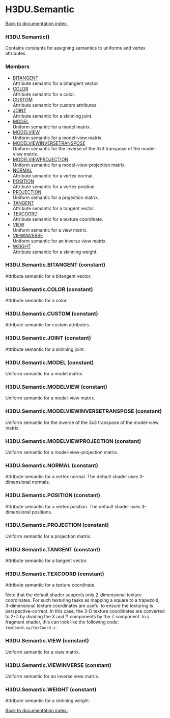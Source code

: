 # H3DU.Semantic

[Back to documentation index.](index.md)

<a name='H3DU.Semantic'></a>
### H3DU.Semantic()

Contains constants for assigning semantics
to uniforms and vertex attributes.

### Members

* [BITANGENT](#H3DU.Semantic.BITANGENT)<br>Attribute semantic for a bitangent vector.
* [COLOR](#H3DU.Semantic.COLOR)<br>Attribute semantic for a color.
* [CUSTOM](#H3DU.Semantic.CUSTOM)<br>Attribute semantic for custom attributes.
* [JOINT](#H3DU.Semantic.JOINT)<br>Attribute semantic for a skinning joint.
* [MODEL](#H3DU.Semantic.MODEL)<br>Uniform semantic for a model matrix.
* [MODELVIEW](#H3DU.Semantic.MODELVIEW)<br>Uniform semantic for a model-view matrix.
* [MODELVIEWINVERSETRANSPOSE](#H3DU.Semantic.MODELVIEWINVERSETRANSPOSE)<br>Uniform semantic for the inverse of the 3x3 transpose of the model-view matrix.
* [MODELVIEWPROJECTION](#H3DU.Semantic.MODELVIEWPROJECTION)<br>Uniform semantic for a model-view-projection matrix.
* [NORMAL](#H3DU.Semantic.NORMAL)<br>Attribute semantic for a vertex normal.
* [POSITION](#H3DU.Semantic.POSITION)<br>Attribute semantic for a vertex position.
* [PROJECTION](#H3DU.Semantic.PROJECTION)<br>Uniform semantic for a projection matrix.
* [TANGENT](#H3DU.Semantic.TANGENT)<br>Attribute semantic for a tangent vector.
* [TEXCOORD](#H3DU.Semantic.TEXCOORD)<br>Attribute semantic for a texture coordinate.
* [VIEW](#H3DU.Semantic.VIEW)<br>Uniform semantic for a view matrix.
* [VIEWINVERSE](#H3DU.Semantic.VIEWINVERSE)<br>Uniform semantic for an inverse view matrix.
* [WEIGHT](#H3DU.Semantic.WEIGHT)<br>Attribute semantic for a skinning weight.

<a name='H3DU.Semantic.BITANGENT'></a>
### H3DU.Semantic.BITANGENT (constant)

Attribute semantic for a bitangent vector.

<a name='H3DU.Semantic.COLOR'></a>
### H3DU.Semantic.COLOR (constant)

Attribute semantic for a color.

<a name='H3DU.Semantic.CUSTOM'></a>
### H3DU.Semantic.CUSTOM (constant)

Attribute semantic for custom attributes.

<a name='H3DU.Semantic.JOINT'></a>
### H3DU.Semantic.JOINT (constant)

Attribute semantic for a skinning joint.

<a name='H3DU.Semantic.MODEL'></a>
### H3DU.Semantic.MODEL (constant)

Uniform semantic for a model matrix.

<a name='H3DU.Semantic.MODELVIEW'></a>
### H3DU.Semantic.MODELVIEW (constant)

Uniform semantic for a model-view matrix.

<a name='H3DU.Semantic.MODELVIEWINVERSETRANSPOSE'></a>
### H3DU.Semantic.MODELVIEWINVERSETRANSPOSE (constant)

Uniform semantic for the inverse of the 3x3 transpose of the model-view matrix.

<a name='H3DU.Semantic.MODELVIEWPROJECTION'></a>
### H3DU.Semantic.MODELVIEWPROJECTION (constant)

Uniform semantic for a model-view-projection matrix.

<a name='H3DU.Semantic.NORMAL'></a>
### H3DU.Semantic.NORMAL (constant)

Attribute semantic for a vertex normal.
The default shader uses 3-dimensional normals.

<a name='H3DU.Semantic.POSITION'></a>
### H3DU.Semantic.POSITION (constant)

Attribute semantic for a vertex position.
The default shader uses 3-dimensional positions.

<a name='H3DU.Semantic.PROJECTION'></a>
### H3DU.Semantic.PROJECTION (constant)

Uniform semantic for a projection matrix.

<a name='H3DU.Semantic.TANGENT'></a>
### H3DU.Semantic.TANGENT (constant)

Attribute semantic for a tangent vector.

<a name='H3DU.Semantic.TEXCOORD'></a>
### H3DU.Semantic.TEXCOORD (constant)

Attribute semantic for a texture coordinate.

Note that the default shader supports only 2-dimensional
texture coordinates. For such texturing tasks as mapping
a square to a trapezoid, 3-dimensional texture coordinates
are useful to ensure the texturing is perspective-correct.
In this case, the 3-D texture coordinates are converted
to 2-D by dividing the X and Y components by the Z component.
In a fragment shader, this can look like the following
code: <code>texCoord.xy/texCoord.z</code>.

<a name='H3DU.Semantic.VIEW'></a>
### H3DU.Semantic.VIEW (constant)

Uniform semantic for a view matrix.

<a name='H3DU.Semantic.VIEWINVERSE'></a>
### H3DU.Semantic.VIEWINVERSE (constant)

Uniform semantic for an inverse view matrix.

<a name='H3DU.Semantic.WEIGHT'></a>
### H3DU.Semantic.WEIGHT (constant)

Attribute semantic for a skinning weight.

[Back to documentation index.](index.md)
